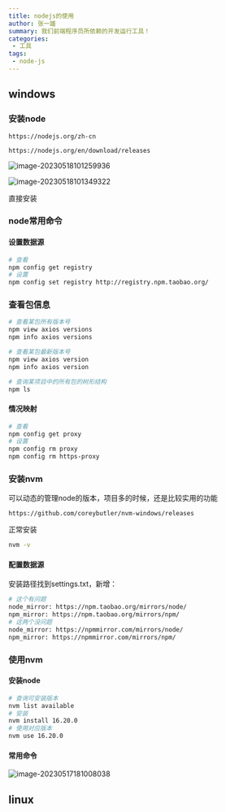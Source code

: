 ```yaml
---
title: nodejs的使用
author: 张一雄
summary: 我们前端程序员所依赖的开发运行工具！
categories:
 - 工具
tags:
 - node-js
---
```


## windows

### 安装node

```http
https://nodejs.org/zh-cn
```

```http
https://nodejs.org/en/download/releases
```

![image-20230518101259936](https://img.myfox.fun/img/20230518101301.png)

![image-20230518101349322](https://img.myfox.fun/img/20230518101350.png)

直接安装

### node常用命令

#### 设置数据源

```sh
# 查看
npm config get registry
# 设置
npm config set registry http://registry.npm.taobao.org/
```

### 查看包信息

```sh
# 查看某包所有版本号
npm view axios versions
npm info axios versions

# 查看某包最新版本号
npm view axios version
npm info axios version

# 查询某项目中的所有包的树形结构
npm ls
```



#### 情况映射

```sh
# 查看
npm config get proxy
# 设置
npm config rm proxy
npm config rm https-proxy
```

### 安装nvm

可以动态的管理node的版本，项目多的时候，还是比较实用的功能

```http
https://github.com/coreybutler/nvm-windows/releases
```

正常安装

```sh
nvm -v
```

#### 配置数据源

安装路径找到settings.txt，新增：

```sh
# 这个有问题
node_mirror: https://npm.taobao.org/mirrors/node/
npm_mirror: https://npm.taobao.org/mirrors/npm/
# 这两个没问题
node_mirror: https://npmmirror.com/mirrors/node/
npm_mirror: https://npmmirror.com/mirrors/npm/
```

### 使用nvm

#### 安装node

```sh
# 查询可安装版本
nvm list available
# 安装
nvm install 16.20.0
# 使用对应版本
nvm use 16.20.0
```

#### 常用命令

![image-20230517181008038](https://img.myfox.fun/img/20230517181009.png)

## linux

